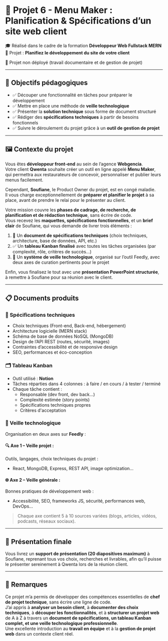 # 📁 Projet 6 - Menu Maker : Planification & Spécifications d’un site web client

🎓 Réalisé dans le cadre de la formation **Développeur Web Fullstack MERN**  
📅 Projet : **Planifiez le développement du site de votre client**

🚫 Projet non déployé (travail documentaire et de gestion de projet)

---

## 🎯 Objectifs pédagogiques

- ✅ Découper une fonctionnalité en tâches pour préparer le développement  
- ✅ Mettre en place une méthode de **veille technologique**  
- ✅ Présenter la **solution technique** sous forme de document structuré  
- ✅ Rédiger des **spécifications techniques** à partir de besoins fonctionnels  
- ✅ Suivre le déroulement du projet grâce à un **outil de gestion de projet**  

---

## 🖼️ Contexte du projet

Vous êtes **développeur front-end** au sein de l’agence **Webgencia**.  
Votre client **Qwenta** souhaite créer un outil en ligne appelé **Menu Maker**, qui permettra aux restaurateurs de concevoir, personnaliser et publier leurs menus facilement.

Cependant, **Soufiane**, le Product Owner du projet, est en congé maladie.  
Il vous charge exceptionnellement de **préparer et planifier le projet** à sa place, avant de prendre le relai pour le présenter au client.

Votre mission couvre les **phases de cadrage, de recherche, de planification et de rédaction technique**, sans écrire de code.  
Vous recevez les **maquettes, spécifications fonctionnelles**, et un **brief clair** de Soufiane, qui vous demande de livrer trois éléments :

1. 📄 Un **document de spécifications techniques** (choix techniques, architecture, base de données, API, etc.)  
2. ✅ Un **tableau Kanban finalisé** avec toutes les tâches organisées (par complexité, rôle, critères de succès…)  
3. 🧠 Un **système de veille technologique**, organisé sur l’outil Feedly, avec deux axes de curation pertinents pour le projet  

Enfin, vous finalisez le tout avec une **présentation PowerPoint structurée**, à remettre à Soufiane pour sa réunion avec le client.

---

## 📋 Documents produits

### 📄 Spécifications techniques

- Choix techniques (Front-end, Back-end, hébergement)
- Architecture logicielle (MERN stack)
- Schéma de base de données NoSQL (MongoDB)
- Design de l’API REST (routes, sécurité, images)
- Contraintes d’accessibilité et de responsive design
- SEO, performances et éco-conception

### 🗂️ Tableau Kanban

- Outil utilisé : **Notion**
- Tâches réparties dans 4 colonnes : à faire / en cours / à tester / terminé
- Chaque tâche contient :
  - Responsable (dev front, dev back…)
  - Complexité estimée (story points)
  - Spécifications techniques propres
  - Critères d'acceptation

### 🧠 Veille technologique

Organisation en deux axes sur **Feedly** :

#### 🔍 Axe 1 – Veille projet :  
Outils, langages, choix techniques du projet :  
- React, MongoDB, Express, REST API, image optimization...

#### 🌐 Axe 2 – Veille générale :  
Bonnes pratiques de développement web :  
- Accessibilité, SEO, frameworks JS, sécurité, performances web, DevOps...

> Chaque axe contient 5 à 10 sources variées (blogs, articles, vidéos, podcasts, réseaux sociaux).

---

## 🎤 Présentation finale

Vous livrez un **support de présentation (20 diapositives maximum)** à Soufiane, reprenant tous vos choix, recherches et livrables, afin qu’il puisse le présenter sereinement à Qwenta lors de la réunion client.

---

## 📝 Remarques

Ce projet m’a permis de développer des compétences essentielles de **chef de projet technique**, sans écrire une ligne de code.  
J’ai appris à **analyser un besoin client**, à **documenter des choix techniques**, à **découper les fonctionnalités**, et à **structurer un projet web** de A à Z à travers un **document de spécifications, un tableau Kanban complet, et une veille technologique professionnelle**.  
Une excellente introduction au **travail en équipe** et à la **gestion de projet web** dans un contexte client réel.
